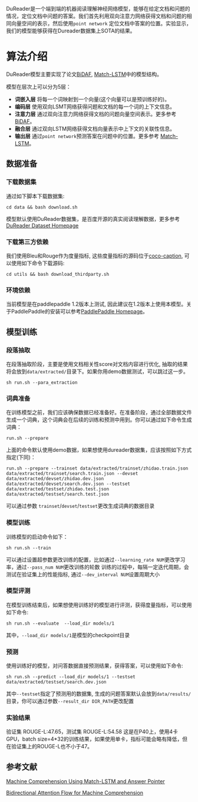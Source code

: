 DuReader是一个端到端的机器阅读理解神经网络模型，能够在给定文档和问题的情况，定位文档中问题的答案。我们首先利用双向注意力网络获得文档和问题的相同向量空间的表示，然后使用`point network` 定位文档中答案的位置。实验显示，我们的模型能够获得在Dureader数据集上SOTA的结果。

# 算法介绍
DuReader模型主要实现了论文[BiDAF](https://arxiv.org/abs/1611.01603), [Match-LSTM](https://arxiv.org/abs/1608.07905)中的模型结构。

模型在层次上可以分为5层：

- **词嵌入层** 将每一个词映射到一个向量(这个向量可以是预训练好的)。
- **编码层** 使用双向LSMT网络获得问题和文档的每一个词的上下文信息。
- **注意力层** 通过双向注意力网络获得文档的问题向量空间表示。更多参考[BiDAF](https://arxiv.org/abs/1611.01603)。
- **融合层** 通过双向LSTM网络获得文档向量表示中上下文的关联性信息。
- **输出层** 通过`point network`预测答案在问题中的位置。更多参考 [Match-LSTM](https://arxiv.org/abs/1608.07905)。

## 数据准备
### 下载数据集
通过如下脚本下载数据集:
```
cd data && bash download.sh
```
模型默认使用DuReader数据集，是百度开源的真实阅读理解数据，更多参考[DuReader Dataset Homepage](https://ai.baidu.com//broad/subordinate?dataset=dureader)

### 下载第三方依赖
我们使用Bleu和Rouge作为度量指标, 这些度量指标的源码位于[coco-caption](https://github.com/tylin/coco-caption), 可以使用如下命令下载源码:

```
cd utils && bash download_thirdparty.sh
```
### 环境依赖
当前模型是在paddlepaddle 1.2版本上测试, 因此建议在1.2版本上使用本模型。关于PaddlePaddle的安装可以参考[PaddlePaddle Homepage](http://paddlepaddle.org)。

## 模型训练
### 段落抽取
在段落抽取阶段，主要是使用文档相关性score对文档内容进行优化, 抽取的结果将会放到`data/extracted/`目录下。如果你用demo数据测试，可以跳过这一步。 
```
sh run.sh --para_extraction
```
### 词典准备
在训练模型之前，我们应该确保数据已经准备好。在准备阶段，通过全部数据文件生成一个词典，这个词典会在后续的训练和预测中用到。你可以通过如下命令生成词典：
```
run.sh --prepare
```
上面的命令默认使用demo数据，如果想使用dureader数据集，应该按照如下方式指定(下同)：
```
run.sh --prepare --trainset data/extracted/trainset/zhidao.train.json data/extracted/trainset/search.train.json --devset data/extracted/devset/zhidao.dev.json data/extracted/devset/search.dev.json --testset data/extracted/testset/zhidao.test.json data/extracted/testset/search.test.json
```
可以通过参数 `trainset`/`devset`/`testset`更改生成词典的数据目录
### 模型训练
训练模型的启动命令如下：
```
sh run.sh --train
```
可以通过设置超参数更改训练的配置，比如通过`--learning_rate NUM`更改学习率，通过`--pass_num NUM`更改训练的轮数
训练的过程中，每隔一定迭代周期，会测试在验证集上的性能指标, 通过`--dev_interval NUM`设置周期大小

### 模型评测
在模型训练结束后，如果想使用训练好的模型进行评测，获得度量指标，可以使用如下命令:
```
sh run.sh --evaluate  --load_dir models/1
```
其中，`--load_dir models/1`是模型的checkpoint目录

### 预测
使用训练好的模型，对问答数据直接预测结果，获得答案，可以使用如下命令:
```
sh run.sh --predict --load_dir models/1 --testset data/extracted/testset/search.dev.json
```
其中`--testset`指定了预测用的数据集, 生成的问题答案默认会放到`data/results/` 目录，你可以通过参数`--result_dir DIR_PATH`更改配置

### 实验结果
验证集 ROUGE-L:47.65，测试集 ROUGE-L:54.58
这是在P40上，使用4卡GPU，batch size=4*32的训练结果，如果使用单卡，指标可能会略有降低，但在验证集上的ROUGE-L也不小于47。

## 参考文献
[Machine Comprehension Using Match-LSTM and Answer Pointer](https://arxiv.org/abs/1608.07905)

[Bidirectional Attention Flow for Machine Comprehension](https://arxiv.org/abs/1611.01603)
